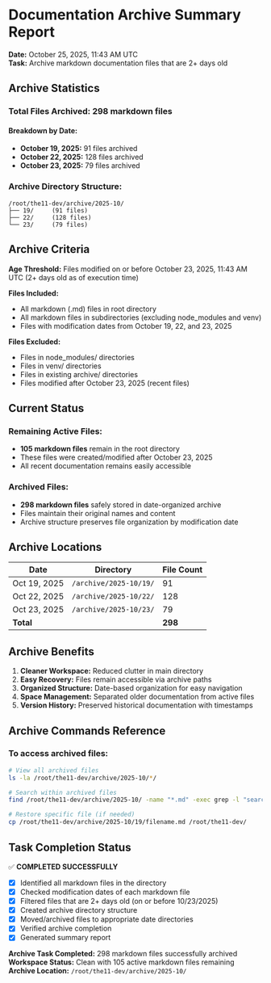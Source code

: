 # Documentation Archive Summary Report

**Date:** October 25, 2025, 11:43 AM UTC  
**Task:** Archive markdown documentation files that are 2+ days old  

## Archive Statistics

### Total Files Archived: **298 markdown files**

#### Breakdown by Date:
- **October 19, 2025:** 91 files archived
- **October 22, 2025:** 128 files archived  
- **October 23, 2025:** 79 files archived

### Archive Directory Structure:
```
/root/the11-dev/archive/2025-10/
├── 19/     (91 files)
├── 22/     (128 files)
└── 23/     (79 files)
```

## Archive Criteria

**Age Threshold:** Files modified on or before October 23, 2025, 11:43 AM UTC (2+ days old as of execution time)

**Files Included:**
- All markdown (.md) files in root directory
- All markdown files in subdirectories (excluding node_modules and venv)
- Files with modification dates from October 19, 22, and 23, 2025

**Files Excluded:**
- Files in node_modules/ directories
- Files in venv/ directories
- Files in existing archive/ directories
- Files modified after October 23, 2025 (recent files)

## Current Status

### Remaining Active Files:
- **105 markdown files** remain in the root directory
- These files were created/modified after October 23, 2025
- All recent documentation remains easily accessible

### Archived Files:
- **298 markdown files** safely stored in date-organized archive
- Files maintain their original names and content
- Archive structure preserves file organization by modification date

## Archive Locations

| Date | Directory | File Count |
|------|-----------|------------|
| Oct 19, 2025 | `/archive/2025-10/19/` | 91 |
| Oct 22, 2025 | `/archive/2025-10/22/` | 128 |
| Oct 23, 2025 | `/archive/2025-10/23/` | 79 |
| **Total** | | **298** |

## Archive Benefits

1. **Cleaner Workspace:** Reduced clutter in main directory
2. **Easy Recovery:** Files remain accessible via archive paths
3. **Organized Structure:** Date-based organization for easy navigation
4. **Space Management:** Separated older documentation from active files
5. **Version History:** Preserved historical documentation with timestamps

## Archive Commands Reference

### To access archived files:
```bash
# View all archived files
ls -la /root/the11-dev/archive/2025-10/*/

# Search within archived files
find /root/the11-dev/archive/2025-10/ -name "*.md" -exec grep -l "search-term" {} \;

# Restore specific file (if needed)
cp /root/the11-dev/archive/2025-10/19/filename.md /root/the11-dev/
```

## Task Completion Status

✅ **COMPLETED SUCCESSFULLY**

- [x] Identified all markdown files in the directory
- [x] Checked modification dates of each markdown file  
- [x] Filtered files that are 2+ days old (on or before 10/23/2025)
- [x] Created archive directory structure
- [x] Moved/archived files to appropriate date directories
- [x] Verified archive completion
- [x] Generated summary report

**Archive Task Completed:** 298 markdown files successfully archived  
**Workspace Status:** Clean with 105 active markdown files remaining  
**Archive Location:** `/root/the11-dev/archive/2025-10/`
